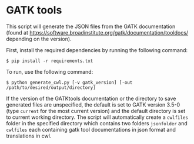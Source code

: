 # GATK tools

This script will generate the JSON files from the GATK documentation (found at https://software.broadinstitute.org/gatk/documentation/tooldocs/ depending on the version).

First, install the required dependencies by running the following command:
```
$ pip install -r requirements.txt
```

To run, use the following command:
```
$ python generate_cwl.py [-v gatk_version] [-out /path/to/desired/output/directory] 
```
If the version of the GATKtools documentation or the directory to save generated files are unspecified, 
the default is set to GATK version 3.5-0 (type `current` for the most current version) and the default directory is set to current working directory.
The script will automatically create a `cwlfiles` folder in the specified directory which contains two folders `jsonfolder` and `cwlfiles` each containing gatk tool documentations in json format and translations in cwl.
